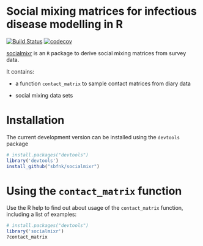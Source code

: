 Social mixing matrices for infectious disease modelling in R
=============

[![Build Status](https://travis-ci.org/sbfnk/socialmixr.png?branch=master)](https://travis-ci.org/sbfnk/socialmixr) [![codecov](https://codecov.io/github/sbfnk/socialmixr/branch/master/graphs/badge.svg)](https://codecov.io/github/sbfnk/socialmixr) 

[socialmixr](https://github.com/sbfnk/socialmixr) is an `R` package to derive social mixing matrices from survey data.

It contains:
- a function `contact_matrix` to sample contact matrices from diary data
<!-- - functions `endemic.age.dist` to estimate the expected equilibrium age distribution using the method of Wallinga -->
<!-- - functions `epidemic.age.dist` to estimate the expected outbreak age distribution using the method of Wallinga -->
- social mixing data sets

Installation
==============

The current development version can be installed using the `devtools` package

```r
# install.packages("devtools")
library('devtools')
install_github("sbfnk/socialmixr")
```

Using the `contact_matrix` function
==============

Use the R help to find out about usage of the `contact_matrix` function, including a list of examples:

```r
# install.packages("devtools")
library('socialmixr')
?contact_matrix
```


